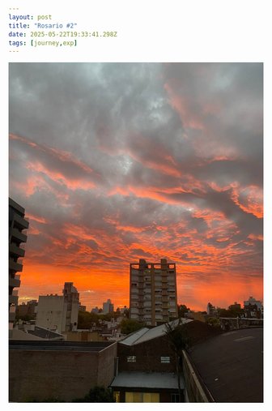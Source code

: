 ```yaml
---
layout: post
title: "Rosario #2"
date: 2025-05-22T19:33:41.298Z
tags: [journey,exp]
---
```


![Rosario #2](/assets/images/2025-05-22-image193341.png)

